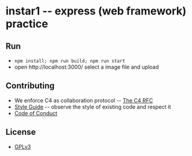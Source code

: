 # instar1 -- express (web framework) practice

## Run

- `npm install; npm run build; npm run start`
- open http://localhost:3000/ select a image file and upload

## Contributing

- We enforce C4 as collaboration protocol -- [The C4 RFC](https://rfc.zeromq.org/spec:42/C4)
- [Style Guide](STYLE-GUIDE.md) -- observe the style of existing code and respect it
- [Code of Conduct](CODE-OF-CONDUCT.md)

## License

- [GPLv3](LICENSE)
